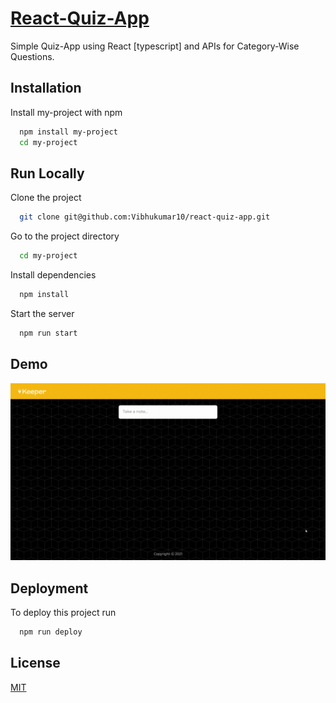 # [React-Quiz-App](https://vibhukumar10.github.io/react-quiz-app/)

Simple Quiz-App using React [typescript] and APIs for Category-Wise Questions.
## Installation

Install my-project with npm

```bash
  npm install my-project
  cd my-project
```

## Run Locally

Clone the project

```bash
  git clone git@github.com:Vibhukumar10/react-quiz-app.git
```

Go to the project directory

```bash
  cd my-project
```

Install dependencies

```bash
  npm install
```

Start the server

```bash
  npm run start
```

## Demo

<img src="https://github.com/Vibhukumar10/Google-Keep-Clone/blob/main/media/demo.gif?raw=true" />

## Deployment

To deploy this project run

```bash
  npm run deploy
```

## License

[MIT](https://choosealicense.com/licenses/mit/)

